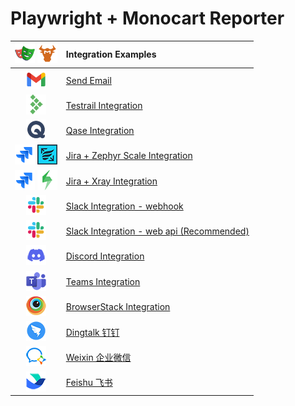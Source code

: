 # Playwright + Monocart Reporter

|![](assets/playwright.png) ![](assets/monocart.png)|Integration Examples|
|:-:|:---|
|![](assets/email.png)|[Send Email](send-email)|
|![](assets/testrail.png)|[Testrail Integration](testrail)|
|![](assets/qase.png)|[Qase Integration](qase)|
|![](assets/jira.png) ![](assets/zephyr.png)|[Jira + Zephyr Scale Integration](zephyr-scale)|
|![](assets/jira.png) ![](assets/xray.png)|[Jira + Xray Integration](xray)|
|![](assets/slack.png)|[Slack Integration - webhook](slack-webhook)|
|![](assets/slack.png)|[Slack Integration - web api (Recommended)](slack-web-api)|
|![](assets/discord.png)|[Discord Integration](discord-webhook)|
|![](assets/teams.png)|[Teams Integration](teams-webhook)|
|![](assets/browserstack.png)|[BrowserStack Integration](browserstack)|
|![](assets/dingtalk.png)|[Dingtalk 钉钉](dingtalk-webhook)|
|![](assets/weixin.png)|[Weixin 企业微信](weixin-webhook)|
|![](assets/feishu.png)|[Feishu 飞书](feishu-webhook)|
